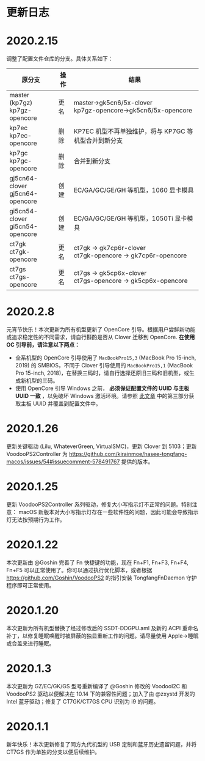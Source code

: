 # 更新日志

# 2020.2.15

调整了配置文件仓库的分支。具体关系如下：

| 原分支 | 操作 | 结果 |
|-------|-----|------|
| master (kp7gz) <br> kp7gz-opencore | 更名 | master→gk5cn6/5x-clover <br> kp7gz-opencore→gk5cn6/5x-opencore |
| kp7ec <br> kp7ec-opencore | 删除 | KP7EC 机型不再单独维护，将与 KP7GC 等机型合并到新分支 |
| kp7gc <br> kp7gc-opencore | 删除 | 合并到新分支 |
| gj5cn64-clover <br> gj5cn64-opencore | 创建 | EC/GA/GC/GE/GH 等机型，1060 显卡模具 |
| gi5cn54-clover<br>gi5cn54-opencore | 创建 | EC/GA/GC/GE/GH 等机型，1050Ti 显卡模具 |
| ct7gk <br> ct7gk-opencore | 更名 | ct7gk → gk7cp6r-clover<br>ct7gk-opencore → gk7cp6r-opencore |
| ct7gs <br> ct7gs-opencore | 更名 | ct7gs → gk5cp6x-clover<br>ct7gs-opencore → gk5cp6x-opencore |
# 2020.2.8

元宵节快乐！本次更新为所有机型更新了 OpenCore 引导。根据用户尝鲜新功能或追求稳定性的不同需求，请自行斟酌是否从 Clover 迁移到 OpenCore.  **在使用 OC 引导前，请注意以下两点：**

- 全系机型的 OpenCore 引导使用了 `MacBookPro15,3` (MacBook Pro 15-inch, 2019) 的 SMBIOS，不同于 Clover 引导使用的 `MacBookPro15,1` (MacBook Pro 15-inch, 2018)，在替换三码时，请自行选择还原旧三码和旧机型，或生成新机型的三码。
- 使用 OpenCore 引导 Windows 之前， **必须保证配置文件的 UUID 与主板 UUID 一致** ，以免破坏 Windows 激活环境。请参照 [此文章](http://bbs.pcbeta.com/forum.php?mod=viewthread&tid=1830968) 中的第三部分获取主板 UUID 并覆盖到配置文件中。

# 2020.1.26

更新关键驱动 (Lilu, WhateverGreen, VirtualSMC)，更新 Clover 到 5103；更新 VoodooPS2Controller 为 https://github.com/kirainmoe/hasee-tongfang-macos/issues/54#issuecomment-578491767 提供的版本。

# 2020.1.25

更新 VoodooPS2Controller 系列驱动，修复大小写指示灯不正常的问题。特别注意： macOS 新版本对大小写指示灯存在一些软件性的问题，因此可能会导致指示灯无法按预期行为工作。

# 2020.1.22

本次更新由 @Goshin 完善了 Fn 快捷键的功能，现在 Fn+F1, Fn+F3, Fn+F4, Fn+F5 可以正常使用了。你可以通过执行优化脚本，或者根据 https://github.com/Goshin/VoodooPS2 的指引安装 TongfangFnDaemon 守护程序即可正常使用。

# 2020.1.20

本次更新为所有机型替换了经过修改后的 SSDT-DDGPU.aml 及新的 ACPI 重命名补丁，以修复睡眠唤醒时被屏蔽的独显重新工作的问题。请尽量使用 Apple->睡眠 或合盖来进行睡眠。

# 2020.1.3

本次更新为 GZ/EC/GK/GS 型号重新编译了 @Goshin 修改的 VoodooI2C 和 VoodooPS2 驱动以便解决在 10.14 下的兼容性问题；加入了由 @zxystd 开发的 Intel 蓝牙驱动；修复了 CT7GK/CT7GS CPU 识别为 i9 的问题。

# 2020.1.1

新年快乐！本次更新修复了同方九代机型的 USB 定制和蓝牙历史遗留问题，并将 CT7GS 作为单独的分支以便后续维护。